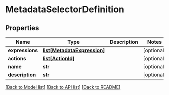 # MetadataSelectorDefinition

## Properties
Name | Type | Description | Notes
------------ | ------------- | ------------- | -------------
**expressions** | [**list[MetadataExpression]**](MetadataExpression.md) |  | [optional] 
**actions** | [**list[ActionId]**](ActionId.md) |  | [optional] 
**name** | **str** |  | [optional] 
**description** | **str** |  | [optional] 

[[Back to Model list]](../README.md#documentation-for-models) [[Back to API list]](../README.md#documentation-for-api-endpoints) [[Back to README]](../README.md)


